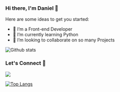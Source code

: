 ### Hi there, I'm Daniel 👋

Here are some ideas to get you started:

- 🔭 I’m a Front-end Developer
- 🌱 I’m currently learning Python
- 👯 I’m looking to collaborate on so many Projects

![Github stats](https://github-readme-stats.vercel.app/api?username=danielkhakbaz)

### Let's Connect 🔗

[![](https://img.shields.io/badge/linkedin-%230077B5.svg?&style=for-the-badge&logo=linkedin&logoColor=white0e76a8)](https://www.linkedin.com/in/danielkhakbaz/)

[![Top Langs](https://github-readme-stats.vercel.app/api/top-langs/?username=danielkhakbaz)](https://github.com/danielkhakbaz)
